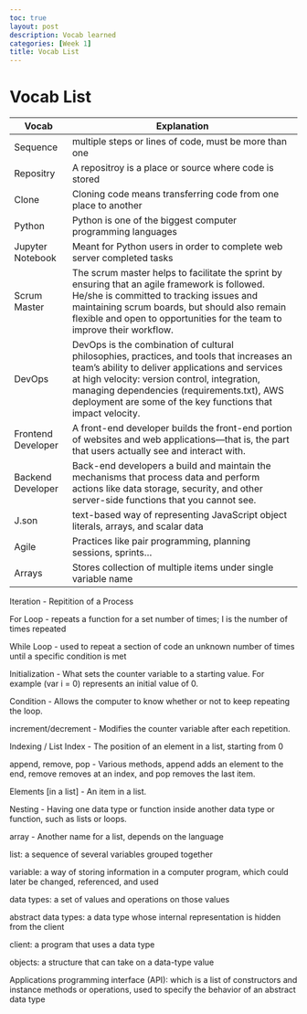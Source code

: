 ```yaml
---
toc: true
layout: post
description: Vocab learned
categories: [Week 1]
title: Vocab List
---
```

# Vocab List 


| Vocab      | Explanation |
| ----------- | ----------- |
| Sequence | multiple steps or lines of code, must be more than one |
| Repositry | A repositroy is a place or source where code is stored |
| Clone | Cloning code means transferring code from one place to another |
| Python | Python is one of the biggest computer programming languages |
| Jupyter Notebook | Meant for Python users in order to complete web server completed tasks |
| Scrum Master | The scrum master helps to facilitate the sprint by ensuring that an agile framework is followed. He/she is committed to tracking issues and maintaining scrum boards, but should also remain flexible and open to opportunities for the team to improve their workflow. |
| DevOps | DevOps is the combination of cultural philosophies, practices, and tools that increases an team’s ability to deliver applications and services at high velocity: version control, integration, managing dependencies (requirements.txt), AWS deployment are some of the key functions that impact velocity. |
| Frontend Developer | A front-end developer builds the front-end portion of websites and web applications—that is, the part that users actually see and interact with. |
| Backend Developer | Back-end developers a build and maintain the mechanisms that process data and perform actions like data storage, security, and other server-side functions that you cannot see. |
| J.son | text-based way of representing JavaScript object literals, arrays, and scalar data |
| Agile | Practices like pair programming, planning sessions, sprints… |
| Arrays | Stores collection of multiple items under single variable name |

Iteration - Repitition of a Process

For Loop - repeats a function for a set number of times; I is the number of times repeated

While Loop - used to repeat a section of code an unknown number of times until a specific condition is met

Initialization - What sets the counter variable to a starting value. For example (var i = 0) represents an initial value of 0.

Condition - Allows the computer to know whether or not to keep repeating the loop.

increment/decrement - Modifies the counter variable after each repetition.

Indexing / List Index - The position of an element in a list, starting from 0

append, remove, pop - Various methods, append adds an element to the end, remove removes at an index, and pop removes the last item.

Elements [in a list] - An item in a list.

Nesting - Having one data type or function inside another data type or function, such as lists or loops.

array - Another name for a list, depends on the language

list: a sequence of several variables grouped together

variable: a way of storing information in a computer program, which could later be changed, referenced, and used

data types: a set of values and operations on those values

abstract data types: a data type whose internal representation is hidden from the client

client: a program that uses a data type

objects: a structure that can take on a data-type value

Applications programming interface (API): which is a list of constructors and instance methods or operations, used to specify the behavior of an abstract data type